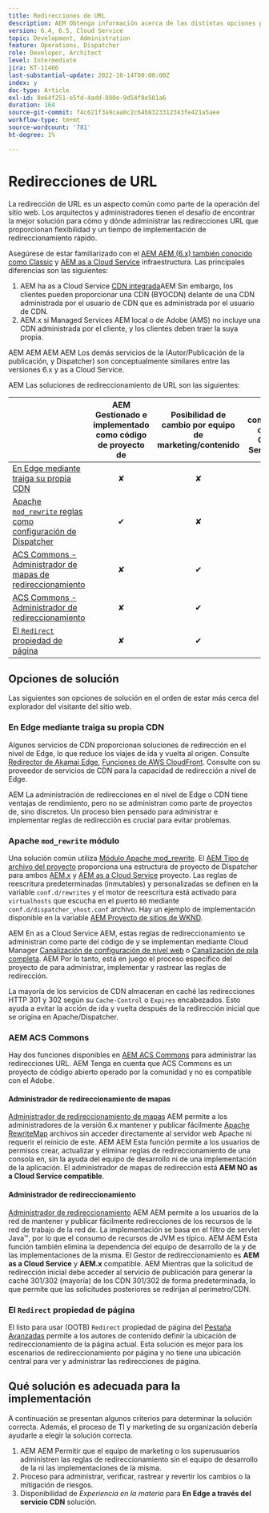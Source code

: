 ```yaml
---
title: Redirecciones de URL
description: AEM Obtenga información acerca de las distintas opciones para realizar redirecciones de URL en la dirección de correo electrónico de.
version: 6.4, 6.5, Cloud Service
topic: Development, Administration
feature: Operations, Dispatcher
role: Developer, Architect
level: Intermediate
jira: KT-11466
last-substantial-update: 2022-10-14T00:00:00Z
index: y
doc-type: Article
exl-id: 8e64f251-e5fd-4add-880e-9d54f8e501a6
duration: 164
source-git-commit: f4c621f3a9caa8c2c64b8323312343fe421a5aee
workflow-type: tm+mt
source-wordcount: '781'
ht-degree: 1%

---
```


# Redirecciones de URL

La redirección de URL es un aspecto común como parte de la operación del sitio web. Los arquitectos y administradores tienen el desafío de encontrar la mejor solución para cómo y dónde administrar las redirecciones URL que proporcionan flexibilidad y un tiempo de implementación de redireccionamiento rápido.

Asegúrese de estar familiarizado con el [AEM AEM (6.x) también conocido como Classic](https://experienceleague.adobe.com/docs/experience-manager-learn/dispatcher-tutorial/chapter-2.html#the-%E2%80%9Clegacy%E2%80%9D-setup) y [AEM as a Cloud Service](https://experienceleague.adobe.com/docs/experience-manager-cloud-service/content/overview/architecture.html#runtime-architecture) infraestructura. Las principales diferencias son las siguientes:

1. AEM ha as a Cloud Service [CDN integrada](https://experienceleague.adobe.com/docs/experience-manager-cloud-service/content/implementing/content-delivery/cdn.html?lang=es)AEM Sin embargo, los clientes pueden proporcionar una CDN (BYOCDN) delante de una CDN administrada por el usuario de CDN que es administrada por el usuario de CDN.
1. AEM.x si Managed Services AEM local o de Adobe (AMS) no incluye una CDN administrada por el cliente, y los clientes deben traer la suya propia.

AEM AEM AEM AEM Los demás servicios de la (Autor/Publicación de la publicación, y Dispatcher) son conceptualmente similares entre las versiones 6.x y as a Cloud Service.

AEM Las soluciones de redireccionamiento de URL son las siguientes:

|                                                   | AEM Gestionado e implementado como código de proyecto de | Posibilidad de cambio por equipo de marketing/contenido | AEM compatible con el Cloud Service de | Dónde se produce la ejecución de redirección |
|---------------------------------------------------|:-----------------------:|:---------------------:|:---------------------:| :---------------------:|
| [En Edge mediante traiga su propia CDN](#at-edge-via-bring-your-own-cdn) | ✘ | ✘ | ✔ | Edge/CDN |
| [Apache `mod_rewrite` reglas como configuración de Dispatcher](#apache-mod_rewrite-module) | ✔ | ✘ | ✔ | Dispatcher |
| [ACS Commons - Administrador de mapas de redireccionamiento](#redirect-map-manager) | ✘ | ✔ | ✘ | Dispatcher |
| [ACS Commons - Administrador de redireccionamiento](#redirect-manager) | ✘ | ✔ | ✔ | AEM |
| [El `Redirect` propiedad de página](#the-redirect-page-property) | ✘ | ✔ | ✔ | AEM |


## Opciones de solución

Las siguientes son opciones de solución en el orden de estar más cerca del explorador del visitante del sitio web.

### En Edge mediante traiga su propia CDN

Algunos servicios de CDN proporcionan soluciones de redirección en el nivel de Edge, lo que reduce los viajes de ida y vuelta al origen. Consulte [Redirector de Akamai Edge](https://techdocs.akamai.com/cloudlets/docs/what-edge-redirector), [Funciones de AWS CloudFront](https://docs.aws.amazon.com/AmazonCloudFront/latest/DeveloperGuide/cloudfront-functions.html). Consulte con su proveedor de servicios de CDN para la capacidad de redirección a nivel de Edge.

AEM La administración de redirecciones en el nivel de Edge o CDN tiene ventajas de rendimiento, pero no se administran como parte de proyectos de, sino discretos. Un proceso bien pensado para administrar e implementar reglas de redirección es crucial para evitar problemas.


### Apache `mod_rewrite` módulo

Una solución común utiliza [Módulo Apache mod_rewrite](https://httpd.apache.org/docs/current/mod/mod_rewrite.html). El [AEM Tipo de archivo del proyecto](https://github.com/adobe/aem-project-archetype) proporciona una estructura de proyecto de Dispatcher para ambos [AEM.x](https://github.com/adobe/aem-project-archetype/tree/develop/src/main/archetype/dispatcher.ams#file-structure) y [AEM as a Cloud Service](https://github.com/adobe/aem-project-archetype/tree/develop/src/main/archetype/dispatcher.cloud#file-structure) proyecto. Las reglas de reescritura predeterminadas (inmutables) y personalizadas se definen en la variable `conf.d/rewrites` y el motor de reescritura está activado para `virtualhosts` que escucha en el puerto `80` mediante `conf.d/dispatcher_vhost.conf` archivo. Hay un ejemplo de implementación disponible en la variable [AEM Proyecto de sitios de WKND](https://github.com/adobe/aem-guides-wknd/tree/main/dispatcher/src/conf.d/rewrites).

AEM En as a Cloud Service AEM, estas reglas de redireccionamiento se administran como parte del código de y se implementan mediante Cloud Manager [Canalización de configuración de nivel web](https://experienceleague.adobe.com/docs/experience-manager-cloud-service/content/implementing/using-cloud-manager/cicd-pipelines/introduction-ci-cd-pipelines.html#web-tier-config-pipelines) o [Canalización de pila completa](https://experienceleague.adobe.com/docs/experience-manager-cloud-service/content/implementing/using-cloud-manager/cicd-pipelines/introduction-ci-cd-pipelines.html#full-stack-pipeline). AEM Por lo tanto, está en juego el proceso específico del proyecto de para administrar, implementar y rastrear las reglas de redirección.

La mayoría de los servicios de CDN almacenan en caché las redirecciones HTTP 301 y 302 según su `Cache-Control` o `Expires` encabezados. Esto ayuda a evitar la acción de ida y vuelta después de la redirección inicial que se origina en Apache/Dispatcher.


### AEM ACS Commons

Hay dos funciones disponibles en [AEM ACS Commons](https://adobe-consulting-services.github.io/acs-aem-commons/) para administrar las redirecciones URL. AEM Tenga en cuenta que ACS Commons es un proyecto de código abierto operado por la comunidad y no es compatible con el Adobe.

#### Administrador de redireccionamiento de mapas

[Administrador de redireccionamiento de mapas](https://adobe-consulting-services.github.io/acs-aem-commons/features/redirect-map-manager/index.html) AEM permite a los administradores de la versión 6.x mantener y publicar fácilmente [Apache RewriteMap](https://httpd.apache.org/docs/2.4/rewrite/rewritemap.html) archivos sin acceder directamente al servidor web Apache ni requerir el reinicio de este. AEM AEM Esta función permite a los usuarios de permisos crear, actualizar y eliminar reglas de redireccionamiento de una consola en, sin la ayuda del equipo de desarrollo ni de una implementación de la aplicación. El administrador de mapas de redirección está **AEM NO as a Cloud Service compatible**.

#### Administrador de redireccionamiento

[Administrador de redireccionamiento](https://adobe-consulting-services.github.io/acs-aem-commons/features/redirect-manager/index.html) AEM AEM permite a los usuarios de la red de mantener y publicar fácilmente redirecciones de los recursos de la red de trabajo de la red de. La implementación se basa en el filtro de servlet Java™, por lo que el consumo de recursos de JVM es típico. AEM AEM Esta función también elimina la dependencia del equipo de desarrollo de la y de las implementaciones de la misma. El Gestor de redireccionamiento es **AEM as a Cloud Service** y **AEM.x** compatible. AEM Mientras que la solicitud de redirección inicial debe acceder al servicio de publicación para generar la caché 301/302 (mayoría) de los CDN 301/302 de forma predeterminada, lo que permite que las solicitudes posteriores se redirijan al perímetro/CDN.

### El `Redirect` propiedad de página

El listo para usar (OOTB) `Redirect` propiedad de página del [Pestaña Avanzadas](https://experienceleague.adobe.com/docs/experience-manager-cloud-service/content/sites/authoring/fundamentals/page-properties.html#advanced) permite a los autores de contenido definir la ubicación de redireccionamiento de la página actual. Esta solución es mejor para los escenarios de redireccionamiento por página y no tiene una ubicación central para ver y administrar las redirecciones de página.

## Qué solución es adecuada para la implementación

A continuación se presentan algunos criterios para determinar la solución correcta. Además, el proceso de TI y marketing de su organización debería ayudarle a elegir la solución correcta.

1. AEM AEM Permitir que el equipo de marketing o los superusuarios administren las reglas de redireccionamiento sin el equipo de desarrollo de la ni las implementaciones de la misma.
1. Proceso para administrar, verificar, rastrear y revertir los cambios o la mitigación de riesgos.
1. Disponibilidad de _Experiencia en la materia_ para **En Edge a través del servicio CDN** solución.

